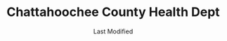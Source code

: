 ---
layout: location-page
date: Last Modified
description: "Local COVID-19 testing is available at Chattahoochee County Health Dept in Cusseta, Georgia, USA."
permalink: "locations/georgia/cusseta/chattahoochee-county-health-dept/"
tags:
  - locations
  - georgia
title: Chattahoochee County Health Dept
uniqueName: chattahoochee-county-health-dept
state: Georgia
stateAbbr: GA
hood: "Cusseta"
address: "213 McNaughton Street"
city: "Cusseta"
zip: "31805"
zipsNearby: "31701 31702 31703 31704 31705 31706 31707 31708 31721 31709 31719 31711 39813 39824 31801 39826 31803 31006 31007 31804 31735 39836 31829 31901 31902 31903 31904 31905 31906 31907 31908 31909 31914 31917 31993 31995 31997 31998 31999 31016 31805 39840 39842 31743 39846 31025 31806 31807 39851 31808 31030 31810 39854 31811 31039 31041 31812 39862 31763 31764 31051 31052 31814 31815 31816 31057 31058 31820 31063 39866 39867 31050 31066 31772 31068 31821 39877 31069 31070 31822 31823 31780 31824 31076 31825 31078 31081 39885 39886 31826 31787 31827 31091 31092 31830 31796 31831 31832 31833 31836 31097 36310 36830 36831 36832 36849 36061 36850 36016 36317 36851 36859 36852 36027 36072 36855 36031 36856 36858 36860 36862 36863 36865 36048 36053 36866 36801 36802 36803 36804 36867 36868 36869 36870 36871 36874 36875 36373 36877 36083 36088 36087 36089 36854 36872 36879 30206 30218 30222 30230 30240 30241 30261 30256 30258 30285 30286 30293 30295" 
mapUrl: "http://maps.apple.com/?q=Chattahoochee+County+Health+Dept&address=213+McNaughton+Street,Cusseta,Georgia,31805"
locationType: Drive-thru
phone: "706-989-3663"
website: "https://dph.georgia.gov/locations/chattahoochee-county-health-dept"
onlineBooking: undefined
closed: undefined
closedUpdate: May 23rd, 2020
notes: "By appointment only."
days: Tu, Th
hours: 10AM-Noon
ctaMessage: Learn more
ctaUrl: "https://dph.georgia.gov/locations/chattahoochee-county-health-dept"
---